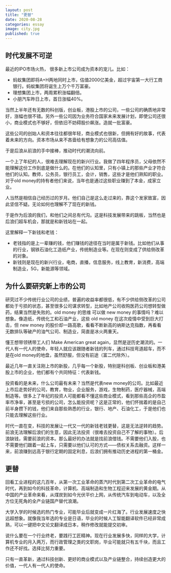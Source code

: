 ```yaml
---
layout: post
title: "更替"
date: 2020-08-28
categories: essay
image: city.jpg
published: true
---
```


## 时代发展不可逆

最近的IPO市场火热， 很多新上市公司成为资本的宠儿。比如：

- 蚂蚁集团即将A+H两地同时上市，估值2000亿美金，超过宇宙第一大行工商银行。蚂蚁集团将诞生上万个千万富豪。
- 理想集团上市，两周累积涨幅翻倍。
- 小朋汽车昨日上市，首日涨幅40%。

当然上半年还有无数的科创版，创业板，港股上市的公司，一些公司的确质地非常好，涨幅也很不错。另外一些公司因为业务符合国家未来发展计划，即使公司还很小，商业模式也不够好，但依旧不妨碍股价飙涨。造就一批富豪。

这些公司的创始人和资本往往都很年轻，商业模式也很新，但拥有好的故事，代表着未来的方向。资本市场从来不吝啬给有想象力的公司高估值。

于是后浪从前浪的手中接棒，推动时代的潮流向前。

一个上了年纪的人，很难去理解现在的新兴行业。我做了四年程序员，父母依然不能理解这份工作到底是做什么的。在他们的认知里，只有小镇上的那些产业才符合他们的认知。教师，公务员，银行员工，会计，销售，这些才是他们熟知的职业。对于old money的持有者他们来说，当年也是通过这些职业赚到了本金，成家立业。

人当然是相信自己经历过的岁月。他们自己是这么走过来的，靠这个发家致富，因此坚信不疑。无论如何也理解不了现在的新钱。

于是作为后浪的我们，和他们之间总有代沟。这是科技发展带来的跳板，当然也是后浪们超车机会，那就是和新钱站在一起。

这里解释一下新钱和老钱：

- 老钱指的是上一辈赚的钱，他们赚钱的途径在当时是属于新钱。比如他们从事的行业，钢铁石油化工造纸产业，传统制造业等。在现在则变成了供给侧改革的对象。
- 新钱则是现在的新兴行业，电商，直播，信息服务，线上教育，新消费，高端制造业，5G，新能源等领域。

## 为什么要研究新上市的公司

研究过不少传统行业公司的业绩，普遍的收益率都很低，有不少供给侧改革的公司都处于亏损的状态，甚至很多公司谋求转型，比如地产公司收购医药公司想转型做药，结果当然是失败的。old money 的思维
可以做 new money 的事情吗？难以想象。像造纸，传统化工和石油产业，这些 old money 在这次疫情中受到巨大打击，但 new money 的股价却一路高歌，看看不断新高的纳斯达克指数，再看看无数排队等破产的油气公司、制造业，简直是冰火两重天。

懂王想带领锈带工人们 Make American great again，显然是逆历史潮流的。一代人有一代人的使命，年轻人就应该跟随者新钱的列车，通过科技弯道超车，而不是在old money的地盘，虽然舒服，但没有前途（富二代除外）。

最近几年一直关注刚上市的新股，几乎每一个新股，特别是科创板、创业板和港美股上市的企业，他们都有个共同特征：代表新钱。

投资看的是未来，什么公司最有未来？当然是代表new money的公司。比如最近上市后走势好的公司，教育，物业，企业服务，游戏，生物制药，医疗器械，高端制造等。很多上了年纪的投资人可能都看不懂这些商业模式，看到那些高企的市盈率市净率，甚至是亏损的公司，怎么能投资呢？这是正常的，他们怀揣着的是自己前半身攒下的钱，他们来自那些熟悉的行业，银行、地产、石油化工，于是他们也只能去理解这些行业。

时代一直在变，科技的发展让一代又一代的新钱老钱更替，这是无法逆转的趋势。前浪无法理解后浪们的生意，因此无法投资（很难去投资自己不了解的事物）。后浪缺钱，需要前浪的资本。那么最好的办法就是找前浪借钱。不需要他们入股，也不需要他们跟着一起上车，只需要以他们认可的方式——债权关系去融资。这样一来，前浪赚到远高于银行定期的固定利息，后浪们拥有推动历史进程的第一桶金。

## 更替

回看工业进程的这几百年，从第一次工业革命的蒸汽时代到第二次工业革命的电气时代，再到如今的科技革命，计算机、高端制造和生物工程迎来发展的黄金期。从中国的产业革命来看，从煤炭到如今光伏平价上网，从传统汽车到电动车，以及全方位无死角的全产业链国产替代浪潮。

大学入学的时候选的热门专业，可能毕业后就变成一片红海了。行业发展速度之快远超想象。就像我当年选的专业是日语，毕业的时候人工智能翻译软件已经非常成熟，可以一键把中文论文翻译成日本，稍作修改就能提交初审。

说什么要在一个行业终老，要践行工匠精神。现在行业发展多快，同样的大学，计算机专业的月入两万，而行政管理之类的文职岗，毕业可能就只有五千块，而且工作还不好找。选择比努力重要。

只有一直革新，通过科技创新、更好的商业模式以及产业链整合，持续创造更大的价值，一代人有一代人的使命。





